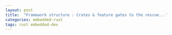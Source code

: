 ```yaml
---
layout: post
title:  "Framework structure : Crates & feature gates to the rescue..."
categories: embedded-rust
tags: rust embedded-dev
---
```


